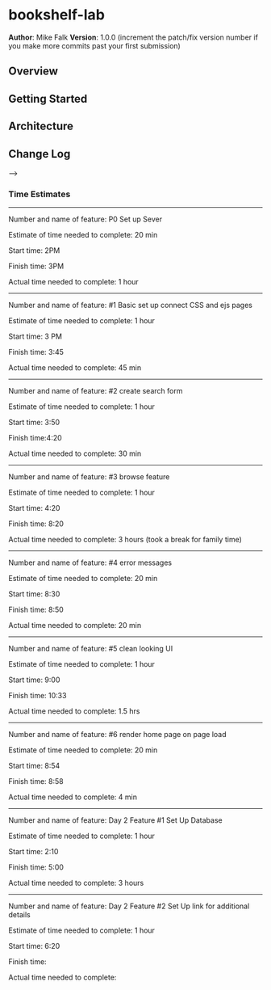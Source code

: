 # bookshelf-lab

**Author**: Mike Falk
**Version**: 1.0.0 (increment the patch/fix version number if you make more commits past your first submission)

## Overview
<!-- Provide a high level overview of what this application is and why you are building it, beyond the fact that it's an assignment for a Code 301 class. (i.e. What's your problem domain?) -->

## Getting Started
<!-- What are the steps that a user must take in order to build this app on their own machine and get it running? -->

## Architecture
<!-- Provide a detailed description of the application design. What technologies (languages, libraries, etc) you're using, and any other relevant design information. -->

## Change Log
<!-- Use this area to document the iterative changes made to your application as each feature is successfully implemented. Use time stamps. Here's an examples:

01-01-2001 4:59pm - Application now has a fully-functional express server, with GET and POST routes for the book resource.

## Credits and Collaborations
<!-- Give credit (and a link) to other people or resources that helped you build this application. -->
-->


### Time Estimates

**********************************************

Number and name of feature: P0 Set up Sever

Estimate of time needed to complete: 20 min

Start time: 2PM

Finish time: 3PM

Actual time needed to complete: 1 hour

**********************************************

Number and name of feature: #1 Basic set up connect CSS and ejs pages

Estimate of time needed to complete: 1 hour

Start time: 3 PM

Finish time: 3:45

Actual time needed to complete: 45 min

*************************************************

Number and name of feature: #2 create search form

Estimate of time needed to complete: 1 hour

Start time: 3:50

Finish time:4:20

Actual time needed to complete: 30 min
****************************************************

Number and name of feature: #3 browse feature 

Estimate of time needed to complete: 1 hour

Start time: 4:20

Finish time: 8:20

Actual time needed to complete: 3 hours (took a break for family time)

****************************************************

Number and name of feature: #4 error messages 

Estimate of time needed to complete: 20 min

Start time: 8:30

Finish time: 8:50 

Actual time needed to complete: 20 min

****************************************************

Number and name of feature: #5 clean looking UI

Estimate of time needed to complete: 1 hour

Start time: 9:00

Finish time: 10:33

Actual time needed to complete: 1.5 hrs



****************************************************

Number and name of feature: #6 render home page on page load 

Estimate of time needed to complete: 20 min

Start time: 8:54

Finish time: 8:58

Actual time needed to complete: 4 min

****************************************************

Number and name of feature: Day 2 Feature #1 Set Up Database 

Estimate of time needed to complete: 1 hour

Start time: 2:10

Finish time: 5:00

Actual time needed to complete: 3 hours

******************************************************

Number and name of feature: Day 2 Feature #2 Set Up link for additional details

Estimate of time needed to complete: 1 hour

Start time: 6:20

Finish time: 

Actual time needed to complete: 